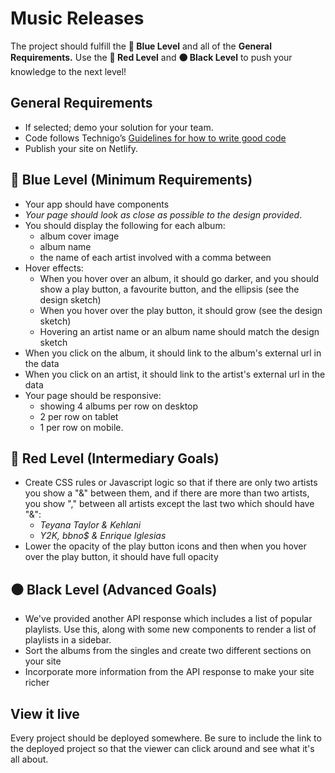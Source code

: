 # Music Releases

The project should fulfill the **🔵  Blue Level** and all of the **General Requirements.** Use the **🔴  Red Level** and **⚫  Black Level** to push your knowledge to the next level!

## **General Requirements**

- If selected; demo your solution for your team.
- Code follows Technigo’s [Guidelines for how to write good code](https://www.notion.so/Guidelines-for-how-to-write-good-code-6a88a79b525f407f9bb039ea047bb7d2)
- Publish your site on Netlify.

## **🔵  Blue Level (Minimum Requirements)**

- Your app should have components
- *Your page should look as close as possible to the design provided*.
- You should display the following for each album:
    - album cover image
    - album name
    - the name of each artist involved with a comma between
- Hover effects:
    - When you hover over an album, it should go darker, and you should show a play button, a favourite button, and the ellipsis (see the design sketch)
    - When you hover over the play button, it should grow (see the design sketch)
    - Hovering an artist name or an album name should match the design sketch
- When you click on the album, it should link to the album's external url in the data
- When you click on an artist, it should link to the artist's external url in the data
- Your page should be responsive:
    - showing 4 albums per row on desktop
    - 2 per row on tablet
    - 1 per row on mobile.


## **🔴  Red Level (Intermediary Goals)**

- Create CSS rules or Javascript logic so that if there are only two artists you show a "&" between them, and if there are more than two artists, you show "," between all artists except the last two which should have "&":
    - *Teyana Taylor & Kehlani*
    - *Y2K, bbno$ & Enrique Iglesias*
- Lower the opacity of the play button icons and then when you hover over the play button, it should have full opacity

## **⚫  Black Level (Advanced Goals)**

- We've provided another API response which includes a list of popular playlists. Use this, along with some new components to render a list of playlists in a sidebar.
- Sort the albums from the singles and create two different sections on your site
- Incorporate more information from the API response to make your site richer

## View it live

Every project should be deployed somewhere. Be sure to include the link to the deployed project so that the viewer can click around and see what it's all about.
